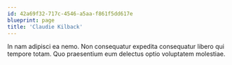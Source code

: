 ```yaml
---
id: 42a69f32-717c-4546-a5aa-f861f5dd617e
blueprint: page
title: 'Claudie Kilback'
---
```

In nam adipisci ea nemo. Non consequatur expedita consequatur libero qui tempore totam. Quo praesentium eum delectus optio voluptatem molestiae.